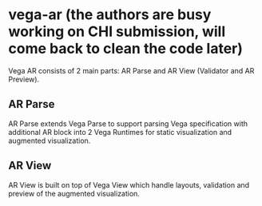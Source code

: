 # vega-ar (the authors are busy working on CHI submission, will come back to clean the code later)

Vega AR consists of 2 main parts: AR Parse and AR View (Validator and AR Preview).

## AR Parse
AR Parse extends Vega Parse to support parsing Vega specification with additional AR block into 2 Vega Runtimes for static visualization and augmented visualization.

## AR View
AR View is built on top of Vega View which handle layouts, validation and preview of the augmented visualization.
